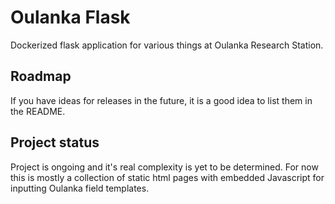 # Oulanka Flask

Dockerized flask application for various things at Oulanka Research Station.



## Roadmap
If you have ideas for releases in the future, it is a good idea to list them in the README.


## Project status
Project is ongoing and it's real complexity is yet to be determined. For now
this is mostly a collection of static html pages with embedded Javascript for
inputting Oulanka field templates.
